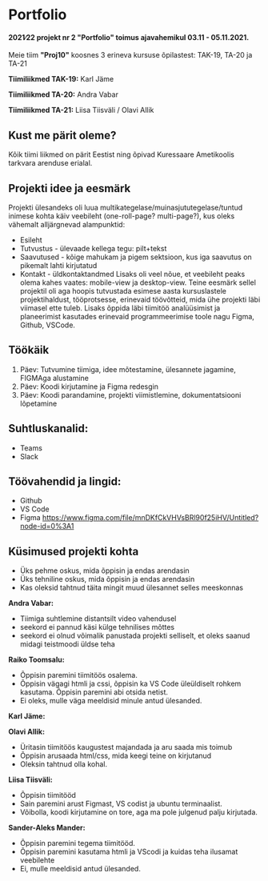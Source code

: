 # Portfolio

#### 2021∕22 projekt nr 2 "Portfolio" toimus ajavahemikul 03.11 - 05.11.2021.

Meie tiim **"Proj10"** koosnes 3 erineva kursuse õpilastest: TAK-19, TA-20 ja TA-21

**Tiimiliikmed TAK-19:** 
Karl Jäme

**Tiimiliikmed TA-20:**
Andra Vabar 

**Tiimiliikmed TA-21:**
Liisa Tiisväli / Olavi Allik

## Kust me pärit oleme?
Kõik tiimi liikmed on pärit Eestist ning õpivad Kuressaare Ametikoolis tarkvara arenduse erialal.

## Projekti idee ja eesmärk
Projekti ülesandeks oli luua multikategelase/muinasjututegelase/tuntud inimese kohta käiv veebileht (one-roll-page? multi-page?), kus oleks vähemalt alljärgnevad alampunktid:
  - Esileht
  - Tutvustus - ülevaade kellega tegu: pilt+tekst
  - Saavutused - kõige mahukam ja pigem sektsioon, kus iga saavutus on pikemalt lahti kirjutatud
  - Kontakt - üldkontaktandmed
Lisaks oli veel nõue, et veebileht peaks olema kahes vaates: mobile-view ja desktop-view.
Teine eesmärk sellel projektil oli aga hoopis tutvustada esimese aasta kursuslastele projektihaldust, tööprotsesse, erinevaid töövõtteid, mida ühe projekti läbi viimasel ette tuleb. Lisaks õppida läbi tiimitöö analüüsimist ja planeerimist kasutades erinevaid programmeerimise toole nagu Figma, Github, VSCode.

## Töökäik
 1. Päev: Tutvumine tiimiga, idee mõtestamine, ülesannete jagamine, FIGMAga alustamine
 2. Päev: Koodi kirjutamine ja Figma redesgin
 3. Päev: Koodi parandamine, projekti viimistlemine, dokumentatsiooni lõpetamine

## Suhtluskanalid: 
- Teams
- Slack

## Töövahendid ja lingid: 
- Github
- VS Code
- Figma https://www.figma.com/file/mnDKfCkVHVsBRl90f25iHV/Untitled?node-id=0%3A1

## Küsimused projekti kohta
 - Üks pehme oskus, mida õppisin ja endas arendasin
 - Üks tehniline oskus, mida õppisin ja endas arendasin
 - Kas oleksid tahtnud täita mingit muud ülesannet selles meeskonnas



**Andra Vabar:**
 - Tiimiga suhtlemine distantsilt video vahendusel
 - seekord ei pannud käsi külge tehnilises mõttes
 - seekord ei olnud võimalik panustada projekti selliselt, et oleks saanud midagi teistmoodi üldse teha

**Raiko Toomsalu:**
 - Õppisin paremini tiimitöös osalema.
 - Õppisin vägagi htmli ja cssi, õppisin ka VS Code üleüldiselt rohkem kasutama. Õppisin paremini abi otsida netist.
 - Ei oleks, mulle väga meeldisid minule antud ülesanded.

**Karl Jäme:**

**Olavi Allik:**
- Üritasin tiimitöös kaugustest majandada ja aru saada mis toimub
- Õppisin arusaada html/css, mida keegi teine on kirjutanud
- Oleksin tahtnud olla kohal. 

**Liisa Tiisväli:**
 - Õppisin tiimitööd
 - Sain paremini arust Figmast, VS codist ja ubuntu terminaalist.
 - Võibolla, koodi kirjutamine on tore, aga ma pole julgenud palju kirjutada.

**Sander-Aleks Mander:**
 -  Õppisin paremini tegema tiimitööd.
 -  Õppisin paremini kasutama htmli ja VScodi ja kuidas teha ilusamat veebilehte
 -  Ei, mulle meeldisid antud ülesanded.
